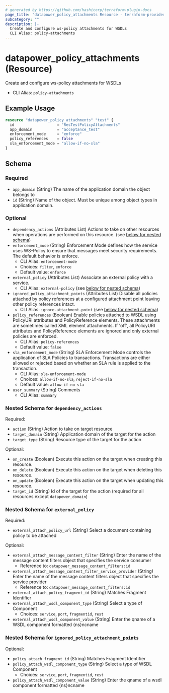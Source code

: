 ```yaml
---
# generated by https://github.com/hashicorp/terraform-plugin-docs
page_title: "datapower_policy_attachments Resource - terraform-provider-datapower"
subcategory: ""
description: |-
  Create and configure ws-policy attachments for WSDLs
  CLI Alias: policy-attachments
---
```


# datapower_policy_attachments (Resource)

Create and configure ws-policy attachments for WSDLs
  - CLI Alias: `policy-attachments`

## Example Usage

```terraform
resource "datapower_policy_attachments" "test" {
  id                   = "ResTestPolicyAttachments"
  app_domain           = "acceptance_test"
  enforcement_mode     = "enforce"
  policy_references    = false
  sla_enforcement_mode = "allow-if-no-sla"
}
```

<!-- schema generated by tfplugindocs -->
## Schema

### Required

- `app_domain` (String) The name of the application domain the object belongs to
- `id` (String) Name of the object. Must be unique among object types in application domain.

### Optional

- `dependency_actions` (Attributes List) Actions to take on other resources when operations are performed on this resource. (see [below for nested schema](#nestedatt--dependency_actions))
- `enforcement_mode` (String) Enforcement Mode defines how the service uses WS-Policy to ensure that messages meet security requirements. The default behavior is enforce.
  - CLI Alias: `enforcement-mode`
  - Choices: `filter`, `enforce`
  - Default value: `enforce`
- `external_policy` (Attributes List) Associate an external policy with a service.
  - CLI Alias: `external-policy` (see [below for nested schema](#nestedatt--external_policy))
- `ignored_policy_attachment_points` (Attributes List) Disable all policies attached by policy references at a configured attachment point leaving other policy references intact.
  - CLI Alias: `ignore-attachment-point` (see [below for nested schema](#nestedatt--ignored_policy_attachment_points))
- `policy_references` (Boolean) Enable policies attached to WSDL using PolicyURI attributes and PolicyReference elements. These attachments are sometimes called XML element attachments. If 'off', all PolicyURI attributes and PolicyReference elements are ignored and only external policies are enforced.
  - CLI Alias: `policy-references`
  - Default value: `false`
- `sla_enforcement_mode` (String) SLA Enforcement Mode controls the application of SLA Policies to transactions. Transactions are either allowed or rejected based on whether an SLA rule is applied to the transaction.
  - CLI Alias: `sla-enforcement-mode`
  - Choices: `allow-if-no-sla`, `reject-if-no-sla`
  - Default value: `allow-if-no-sla`
- `user_summary` (String) Comments
  - CLI Alias: `summary`

<a id="nestedatt--dependency_actions"></a>
### Nested Schema for `dependency_actions`

Required:

- `action` (String) Action to take on target resource
- `target_domain` (String) Application domain of the target for the action
- `target_type` (String) Resource type of the target for the action

Optional:

- `on_create` (Boolean) Execute this action on the target when creating this resource.
- `on_delete` (Boolean) Execute this action on the target when deleting this resource.
- `on_update` (Boolean) Execute this action on the target when updating this resource.
- `target_id` (String) Id of the target for the action (required for all resources except `datapower_domain`)


<a id="nestedatt--external_policy"></a>
### Nested Schema for `external_policy`

Required:

- `external_attach_policy_url` (String) Select a document containing policy to be attached

Optional:

- `external_attach_message_content_filter` (String) Enter the name of the message content filters object that specifies the service consumer
  - Reference to: `datapower_message_content_filters:id`
- `external_attach_message_content_filter_service_provider` (String) Enter the name of the message content filters object that specifies the service provider
  - Reference to: `datapower_message_content_filters:id`
- `external_attach_policy_fragment_id` (String) Matches Fragment Identifier
- `external_attach_wsdl_component_type` (String) Select a type of Component
  - Choices: `service`, `port`, `fragmentid`, `rest`
- `external_attach_wsdl_component_value` (String) Enter the qname of a WSDL component formatted {ns}ncname


<a id="nestedatt--ignored_policy_attachment_points"></a>
### Nested Schema for `ignored_policy_attachment_points`

Optional:

- `policy_attach_fragment_id` (String) Matches Fragment Identifier
- `policy_attach_wsdl_component_type` (String) Select a type of WSDL Component
  - Choices: `service`, `port`, `fragmentid`, `rest`
- `policy_attach_wsdl_component_value` (String) Enter the qname of a wsdl component formatted {ns}ncname
